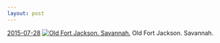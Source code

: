 ```yaml
---
layout: post
---
```


<p>
  <time><a href="/423">2015-07-28</a></time>
  <a href="/423"><img src="{{ site.assets_url }}/423-640.jpg" srcset="{{ site.assets_url }}/423-1280.jpg 1280w, {{ site.assets_url }}/423-960.jpg 960w, {{ site.assets_url }}/423-640.jpg 640w, {{ site.assets_url }}/423-320.jpg 320w" sizes="(min-width: 700px) 50vw, calc(100vw - 2rem)" alt="Old Fort Jackson. Savannah." /></a>
  <span>Old Fort Jackson. Savannah.</span>
</p>
